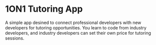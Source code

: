 # 1ON1 Tutoring App

A simple app desined to connect professional developers with new developers for tutoring opportunities. You learn to code from industry developers, and industry developers can set their own price for tutoring sessions.
